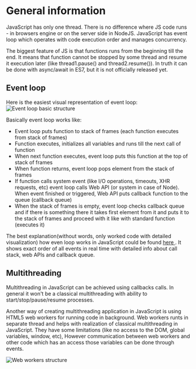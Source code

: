 # General information

JavaScript has only one thread. There is no difference where JS code runs - in browsers engine or on the server side in NodeJS. JavaScript has event loop which operates with code execution order and manages concurrency.

The biggest feature of JS is that functions runs from the beginning till the end. It means that function cannot be stopped by some thread and resume it execution later (like thread1.pause() and thread2.resume()). In truth it can be done with async/await in ES7, but it is not officially released yet.

## Event loop

Here is the easiest visual representation of event loop:
![Event loop basic structure](https://mdn.mozillademos.org/files/4617/default.svg "Event loop basic structure")

Basically event loop works like:
* Event loop puts function to stack of frames (each function executes from stack of frames)
* Function executes, initializes all variables and runs till the next call of function
* When next function executes, event loop puts this function at the top of stack of frames
* When function returns, event loop pops element from the stack of frames
* If function calls system event (like I/O operations, timeouts, XHR requests, etc) event loop calls Web API (or system in case of Node). When event finished or triggered, Web API puts callback function to the queue (callback queue)
* When the stack of frames is empty, event loop checks callback queue and if there is something there it takes first element from it and puts it to the stack of frames and proceed with it like with standard function (executes it)

The best explanation(without words, only worked code with detailed visualization) how even loop works in JavaScript could be found [here ](http://latentflip.com/loupe/?code=JC5vbignYnV0dG9uJywgJ2NsaWNrJywgZnVuY3Rpb24gb25DbGljaygpIHsKICAgIHNldFRpbWVvdXQoZnVuY3Rpb24gdGltZXIoKSB7CiAgICAgICAgY29uc29sZS5sb2coJ1lvdSBjbGlja2VkIHRoZSBidXR0b24hJyk7ICAgIAogICAgfSwgMjAwMCk7Cn0pOwoKY29uc29sZS5sb2coIkhpISIpOwoKc2V0VGltZW91dChmdW5jdGlvbiB0aW1lb3V0KCkgewogICAgY29uc29sZS5sb2coIkNsaWNrIHRoZSBidXR0b24hIik7Cn0sIDUwMDApOwoKY29uc29sZS5sb2coIldlbGNvbWUgdG8gbG91cGUuIik7!!!PGJ1dHRvbj5DbGljayBtZSE8L2J1dHRvbj4%3D) . It shows exact order of all events in real time with detailed info about call stack, web APIs and callback queue.

## Multithreading

Multithreading in JavaScript can be achieved using callbacks calls. In general it won't be a classical multithreading with ability to start/stop/pause/resume processes.

Another way of creating multithreading application in JavaScript is using HTML5 web workers for running code in background. Web workers runts in separate thread and helps with realization of classical multithreading in JavaScript. They have some limitations (like no access to the DOM, global variables, window, etc), However communication between web workers and other code which has an access those variables can be done through events.

![Web workers structure](http://blog.carbonfive.com/wp-content/uploads/2013/10/web-workers.png "web workers")

